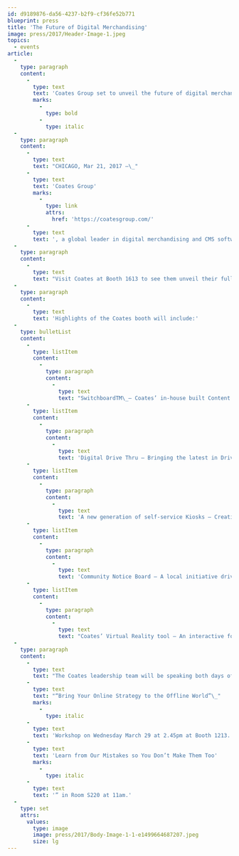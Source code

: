 ```yaml
---
id: d9189876-da56-4237-b2f9-cf36fe52b771
blueprint: press
title: 'The Future of Digital Merchandising'
image: press/2017/Header-Image-1.jpeg
topics:
  - events
article:
  -
    type: paragraph
    content:
      -
        type: text
        text: 'Coates Group set to unveil the future of digital merchandising and smart content at Digital Signage Expo'
        marks:
          -
            type: bold
          -
            type: italic
  -
    type: paragraph
    content:
      -
        type: text
        text: "CHICAGO, Mar 21, 2017 —\_"
      -
        type: text
        text: 'Coates Group'
        marks:
          -
            type: link
            attrs:
              href: 'https://coatesgroup.com/'
      -
        type: text
        text: ', a global leader in digital merchandising and CMS software, is proud to announce their first year exhibiting at Digital Signage Expo (DSE), being held from March 29-30 in Las Vegas. Having already captured a large part of the market in Australia, Asia, Middle East and Africa, the US is now a key focus, with DSE being an opportunity to cement their US presence.'
  -
    type: paragraph
    content:
      -
        type: text
        text: "Visit Coates at Booth 1613 to see them unveil their full digital product range and demonstrate how their unique platform can maximize customer engagement and strengthen brand loyalty.\_ The Coates solution integrates all aspects of the consumer experience by delivering intelligent content that reacts to consumer buying behavior."
  -
    type: paragraph
    content:
      -
        type: text
        text: 'Highlights of the Coates booth will include:'
  -
    type: bulletList
    content:
      -
        type: listItem
        content:
          -
            type: paragraph
            content:
              -
                type: text
                text: "SwitchboardTM\_– Coates’ in-house built Content Management System utilizes data to strengthen individual connections with the intended audience through localization and personalization. Switchboard performs complex merchandising algorithms by showing the right product, to the right person, at the right time. The platform leverages rich analytics to power a brands’ content strategy, drive sales and increase average check."
      -
        type: listItem
        content:
          -
            type: paragraph
            content:
              -
                type: text
                text: 'Digital Drive Thru – Bringing the latest in Drive Thru technology, the Coates Drive Thru solution revolutionizes the customer journey by improving accuracy and consistency. The integration between Switchboard and external systems, such as POS, as well as targeted animation, enhances the order experience and engages consumers.'
      -
        type: listItem
        content:
          -
            type: paragraph
            content:
              -
                type: text
                text: 'A new generation of self-service Kiosks – Creating meaningful customer interactions, Coates kiosks are tailored, modern and easy to use. Seamlessly fitting into pre-existing retail environments, they make the ordering experience personal and efficient.'
      -
        type: listItem
        content:
          -
            type: paragraph
            content:
              -
                type: text
                text: 'Community Notice Board – A local initiative driven by social integration, it helps brands better connect with their community. Displaying local promotions, live weather feeds, nearby events, secret menus and customers’ favorite tunes, the platform is relevant and targeted.'
      -
        type: listItem
        content:
          -
            type: paragraph
            content:
              -
                type: text
                text: "Coates’ Virtual Reality tool – An interactive forecasting solution that allows brands to develop and trial their customer journey in an adaptable virtual environment. Cut down trial\_and modeling costs by revising solutions\_in a virtual world."
  -
    type: paragraph
    content:
      -
        type: text
        text: "The Coates leadership team will be speaking both days of DSE.\_ See Coates Head of Strategic Partnership, Ed Welsh, present\_"
      -
        type: text
        text: "“Bring Your Online Strategy to the Offline World”\_"
        marks:
          -
            type: italic
      -
        type: text
        text: 'Workshop on Wednesday March 29 at 2.45pm at Booth 1213. On Thursday March 30, Henry Mowat, Coates Chief Operating Officer will be sitting on the panel “'
      -
        type: text
        text: 'Learn from Our Mistakes so You Don’t Make Them Too'
        marks:
          -
            type: italic
      -
        type: text
        text: '” in Room S220 at 11am.'
  -
    type: set
    attrs:
      values:
        type: image
        image: press/2017/Body-Image-1-1-e1499664687207.jpeg
        size: lg
---
```


